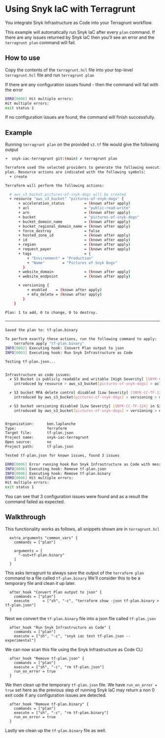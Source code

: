 # Using Snyk IaC with Terragrunt

You integrate Snyk Infrastructure as Code into your Terragrunt workflow.

This example will automatically run Snyk IaC after every `plan` command.
If there are any issues returned by Snyk IaC then you'll see an error and the `terragrunt plan` command will fail.

## How to use

Copy the contents of the `terragrunt.hcl` file into your top-level `terragrunt.hcl` file and run `terragrunt plan`

If there are any configuration issues found - then the command will fail with the error

```bash
ERRO[0006] Hit multiple errors:
Hit multiple errors:
exit status 1
```

If no configuration issues are found, the command will finish successfully.

## Example

Running `terragrunt plan` on the provided `s3.tf` file would give the following output

```bash
➜  snyk-iac-terragrunt git:(main) ✗ terragrunt plan

Terraform used the selected providers to generate the following execution
plan. Resource actions are indicated with the following symbols:
  + create

Terraform will perform the following actions:

  # aws_s3_bucket.pictures-of-snyk-dogs will be created
  + resource "aws_s3_bucket" "pictures-of-snyk-dogs" {
      + acceleration_status         = (known after apply)
      + acl                         = "public-read-write"
      + arn                         = (known after apply)
      + bucket                      = "pictures-of-snyk-dogs"
      + bucket_domain_name          = (known after apply)
      + bucket_regional_domain_name = (known after apply)
      + force_destroy               = false
      + hosted_zone_id              = (known after apply)
      + id                          = (known after apply)
      + region                      = (known after apply)
      + request_payer               = (known after apply)
      + tags                        = {
          + "Environment" = "Production"
          + "Name"        = "Pictures of Snyk Dogs"
        }
      + website_domain              = (known after apply)
      + website_endpoint            = (known after apply)

      + versioning {
          + enabled    = (known after apply)
          + mfa_delete = (known after apply)
        }
    }

Plan: 1 to add, 0 to change, 0 to destroy.

─────────────────────────────────────────────────────────────────────────────

Saved the plan to: tf-plan.binary

To perform exactly these actions, run the following command to apply:
    terraform apply "tf-plan.binary"
INFO[0002] Executing hook: Convert Plan output to json
INFO[0003] Executing hook: Run Snyk Infrastructure as Code

Testing tf-plan.json...


Infrastructure as code issues:
  ✗ S3 Bucket is publicly readable and writable [High Severity] [SNYK-CC-TF-19] in S3
    introduced by resource > aws_s3_bucket[pictures-of-snyk-dogs] > acl

  ✗ S3 bucket MFA delete control disabled [Low Severity] [SNYK-CC-TF-127] in S3
    introduced by aws_s3_bucket[pictures-of-snyk-dogs] > versioning > mfa_delete

  ✗ S3 bucket versioning disabled [Low Severity] [SNYK-CC-TF-124] in S3
    introduced by aws_s3_bucket[pictures-of-snyk-dogs] > versioning > enabled


Organization:      ben.laplanche
Type:              Terraform
Target file:       tf-plan.json
Project name:      snyk-iac-terragrunt
Open source:       no
Project path:      tf-plan.json

Tested tf-plan.json for known issues, found 3 issues

ERRO[0006] Error running hook Run Snyk Infrastructure as Code with message: exit status 1
INFO[0006] Executing hook: Remove tf-plan.json
INFO[0006] Executing hook: Remove tf-plan.binary
ERRO[0006] Hit multiple errors:
Hit multiple errors:
exit status 1
```

You can see that 3 configuration issues were found and as a result the command failed as expected.

## Walkthrough

This functionality works as follows, all snippets shown are in `terragrunt.hcl`

```hcl
  extra_arguments "common_vars" {
    commands = ["plan"]

    arguments = [
      "-out=tf-plan.binary"
    ]
  }
```

This asks terragrunt to always save the output of the `terraform plan` command to a file called `tf-plan.binary`
We'll consider this to be a temporary file and clean it up later.

```hcl
  after_hook "Convert Plan output to json" {
    commands = ["plan"]
    execute      = ["sh", "-c", "terraform show -json tf-plan.binary > tf-plan.json"]
  }
```

Next we convert the `tf-plan.binary` file into a json file called `tf-plan.json`

```hcl
  after_hook "Run Snyk Infrastructure as Code" {
    commands = ["plan"]
    execute = ["sh", "-c", "snyk iac test tf-plan.json --experimental"]
```

We can now scan this file using the Snyk Infrastructure as Code CLI

```hcl
  after_hook "Remove tf-plan.json" {
    commands = ["plan"]
    execute = ["sh", "-c", "rm tf-plan.json"]
    run_on_error = true
  }
```

We then clean up the temporary `tf-plan.json` file.
We have `run_on_error = true` set here as the previous step of running Snyk IaC may return a non 0 exit code if any configuration issues are detected.

```hcl
  after_hook "Remove tf-plan.binary" {
    commands = ["plan"]
    execute = ["sh", "-c", "rm tf-plan.binary"]
    run_on_error = true
  }
```

Lastly we clean up the `tf-plan.binary` file as well.

